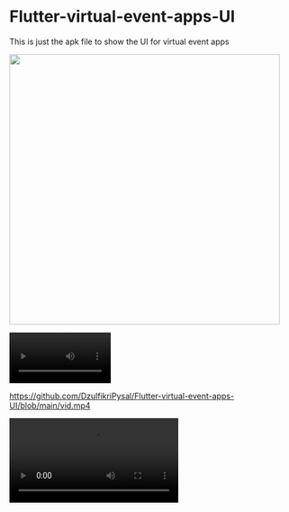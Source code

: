 # Flutter-virtual-event-apps-UI

This is just the apk file to show the UI for virtual event apps


<img src="[apps.gif](https://drive.google.com/file/d/1QOrCldRvnnAV-r7V9On62VALRsZ4Nzlq/view?usp=sharing)" height="480px" > 

<video src='[vid.mp4](https://github.com/DzulfikriPysal/Flutter-virtual-event-apps-UI/blob/main/vid.mp4)' width=180/> | <video src='vid.mp4' width=180/>

https://github.com/DzulfikriPysal/Flutter-virtual-event-apps-UI/blob/main/vid.mp4

<video src="[https://github.com/DzulfikriPysal/Flutter-virtual-event-apps-UI/blob/main/vid.mp4](https://drive.google.com/file/d/1QOrCldRvnnAV-r7V9On62VALRsZ4Nzlq/view?usp=sharing)"></video>
